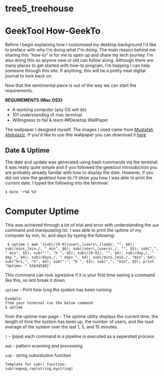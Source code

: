 # tree5_treehouse

# GeekTool How-GeekTo

Before I begin explaining how I customized my desktop background I'd like to preface with why I'm doing what I"m doing. The main reason behind me sharing this "how-to" is for me to open up and share my tech journey. I'm also doing this so anyone new or old can follow along. Although there are many places to get started with how-to program. I'm hopping I can help someone through this site. If anything, this will be a pretty neat digital journal to look back on.

Now that the sentimental piece is out of the way we can start the requirements. 

**REQUIREMENTS (Mac OSX)**
* A working computer (any OS will do)
* 101 understanding of mac terminal
* Willingness to fail & learn
##Desktop WallPaper

The wallpaper I designed myself. The images I used came from [Mustafah Abdulaziz](http://www.mustafahabdulaziz.com). If you'd like to use this wallpaper you can download it [here]()

## Date & Uptime

The date and update was generated using bash commands via the terminal. it was really quite simple and if you followed the geektool introuduction you are probably already familar with how to display the date. However, if you did not view the geektool how-to i'll show you how I was able to print the current date. I typed the following into the terminal:

    $ date '+%A %d'

# Computer Uptime

This was achieved through a lot of trial and error with understanding the `awk` command and manipulating txt. I was able to print the uptime of my computer by min, hr, and days by typing the following:

     $ uptime | awk '{sub(/[0-9]|user\,|users\,|load/, "", $6); sub(/mins,|min,/, " min", $6); sub(/user\,|users\,/, "", $5); sub(",", " min", $5); sub(":", "h ", $5); sub(/[0-9]/, "", $4); sub(/day,/, " day ", $4); sub(/days,/, " days ", $4); sub(/mins,|min,/, "min", $4); sub("hrs,", "h", $4); sub(":", "h ", $3); sub(",", "min", $3); print "Uptime: " $3$4$5$6}'
    
This command can look agressive if it is your first time seeing a command like this, so lets break it down.

`uptime` - Print how long the system has been running 

    Example:
    from your terminal run the below command
    $ uptime

from the uptime man page - The uptime utility displays the current time, the length of time the system has been up, the number of users, and the load average of the system over the last 1, 5, and 15 minutes.

` | ` - (pipe) each command in a pipeline is executed as a seperated process

`awk` - pattern scanning and processing

`sub` - string subsistution function

    Template for sub() function:
    sub(regexp,replstring,mystring)
